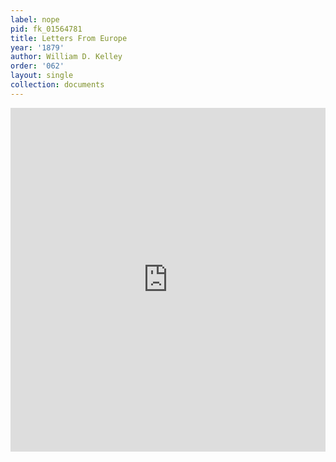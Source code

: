```yaml
---
label: nope
pid: fk_01564781
title: Letters From Europe
year: '1879'
author: William D. Kelley
order: '062'
layout: single
collection: documents
---
```

<iframe src="https://northwestern.app.box.com/embed/s/r9gv0j76czo6eh87vs61hda6zqyy2zed?sortColumn=date&view=list" width="100%" height="550" frameborder="0" allowfullscreen webkitallowfullscreen msallowfullscreen></iframe>
